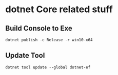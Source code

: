 # dotnet Core related stuff

## Build Console to Exe
```
dotnet publish -c Release -r win10-x64
```

## Update Tool
```
dotnet tool update --global dotnet-ef
```
